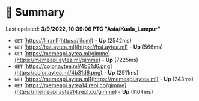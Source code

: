 # 📖 Summary
Last updated: **3/9/2022, 10:39:06 PTG "Asia/Kuala_Lumpur"**

- `GET` [https://lilr.ml](https://lilr.ml) - **Up** (2542ms)
- `GET` [https://hst.aytea.ml](https://hst.aytea.ml) - **Up** (566ms)
- `GET` [https://memeapi.aytea.ml/gimme](https://memeapi.aytea.ml/gimme) - **Up** (7225ms)
- `GET` [https://color.aytea.ml/4b31d6.png](https://color.aytea.ml/4b31d6.png) - **Up** (2911ms)
- `GET` [https://memeapi.aytea.ml](https://memeapi.aytea.ml) - **Up** (243ms)
- `GET` [https://memeapi.aytea14.repl.co/gimme](https://memeapi.aytea14.repl.co/gimme) - **Up** (1104ms)

